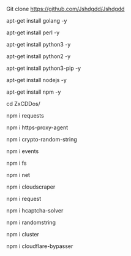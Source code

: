 Git clone https://github.com/Jshdgdd/Jshdgdd

apt-get install golang -y

apt-get install perl -y

apt-get install python3 -y

apt-get install python2 -y

apt-get install python3-pip -y

apt-get install nodejs -y

apt-get install npm -y

cd ZxCDDos/

npm i requests

npm i https-proxy-agent

npm i crypto-random-string

npm i events

npm i fs

npm i net

npm i cloudscraper

npm i request

npm i hcaptcha-solver

npm i randomstring

npm i cluster

npm i cloudflare-bypasser
